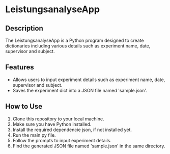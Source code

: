 # LeistungsanalyseApp
## Description
The LeistungsanalyseApp is a Python program designed to create dictionaries including various details such as experiment name, date, supervisor and subject.
## Features
- Allows users to input experiment details such as experiment name, date, supervisor and subject.
- Saves the experiment dict into a JSON file named 'sample.json'. 
## How to Use
1. Clone this repository to your local machine.
2. Make sure you have Python installed.
3. Install the required dependencie json, if not installed yet.
4. Run the main.py file.
5. Follow the prompts to input experiment details.
6. Find the generated JSON file named 'sample.json' in the same directory.
